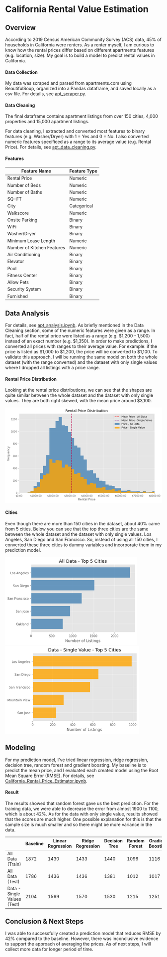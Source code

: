 # California Rental Value Estimation

## Overview
According to 2019 Census American Community Survey (ACS) data, 45% of households in California were renters. As a renter myself, I am curious to know how the rental prices differ based on different apartments features (e.g. location, size). My goal is to build a model to predict rental values in California.

#### Data Collection
My data was scraped and parsed from apartments.com using BeautifulSoup, organized into a Pandas dataframe, and saved locally as a csv file. For details, see [apt_scraper.py](https://github.com/yenholaivy/CaliforniaRentalValueEstimation/blob/main/apt_scraper.py).

#### Data Cleaning
The final dataframe contains apartment listings from over 150 cities, 4,000 properties and 15,000 apartment listings. 

For data cleaning, I extracted and converted most features to binary features (e.g. Washer/Dryer) with 1 = Yes and 0 = No. I also converted numeric features specificed as a range to its average value (e.g. Rental Price). For details, see [apt_data_cleaning.py](https://github.com/yenholaivy/CaliforniaRentalValueEstimation/blob/main/apt_data_cleaning.py).

#### Features

|  Feature Name | Feature Type |
| ----- | ---- | 
| Rental Price | Numeric | 
| Number of Beds | Numeric | 
| Number of Baths | Numeric | 
| SQ-FT | Numeric | 
| City | Categorical | 
| Walkscore | Numeric | 
| Onsite Parking | Binary | 
| WiFi | Binary | 
| Washer/Dryer | Binary | 
| Minimum Lease Length | Numeric | 
| Number of Kitchen Features | Numeric | 
| Air Conditioning | Binary | 
| Elevator | Binary | 
| Pool | Binary | 
| Fitness Center | Binary | 
| Allow Pets | Binary | 
| Security System | Binary | 
| Furnished | Binary | 

## Data Analysis
For details, see [apt_analysis.ipynb](https://github.com/yenholaivy/CaliforniaRentalValueEstimation/blob/main/apt_analysis.ipynb).
As briefly mentioned in the Data Cleaning section, some of the numeric features were given as a range. In fact, half of the rental price were listed as a range (e.g. $1,200 - 1,500) instead of an exact number (e.g. $1,350). In order to make predictions, I converted all prices with ranges to their average value. For example: if the price is listed as $1,000 to $1,200, the price will be converted to $1,100. To validate this approach, I will be running the same model on both the whole dataset (with the range converted) and the dataset with only single values where I dropped all listings with a price range.

#### Rental Price Distribution
Looking at the rental price distributions, we can see that the shapes are quite similar between the whole dataset and the dataset with only single values. They are both right skewed, with the mean price around $3,100.

![alt text](https://github.com/yenholaivy/CaliforniaRentalValueEstimation/blob/main/img/rental_price_dist.png)

#### Cities
Even though there are more than 150 cities in the dataset, about 40% came from 5 cities. Below you can see that the top three cities are the same between the whole dataset and the dataset with only single values. Los Angeles, San Diego and San Francisco. So, instead of using all 150 cities, I converted these three cities to dummy variables and incorporate them in my prediction model.

![alt text](https://github.com/yenholaivy/CaliforniaRentalValueEstimation/blob/main/img/top5cities_all.png)
![alt text](https://github.com/yenholaivy/CaliforniaRentalValueEstimation/blob/main/img/top5cities_sv.png)

## Modeling
For my prediction model, I've tried linear regression, ridge regression, decision tree, random forest and gradient boosting. My baseline is to predict the mean price, and I evaluated each created model using the Root Mean Square Error (RMSE). For details, see [California_Rental_Price_Estimator.ipynb](https://github.com/yenholaivy/CaliforniaRentalValueEstimation/blob/main/California_Rental_Price_Estimator.ipynb).

#### Result
The results showed that random forest gave us the best prediction. For the training data, we were able to decrease the error from almost 1900 to 1100, which is about 42%. As for the data with only single value, results showed that the scores are much higher. One possible explanation for this is that the sample size is much smaller and so there might be more variance in the data. 

|  | Baseline | Linear Regression | Ridge Regression | Decision Tree | Random Forest | Gradient Boosting | 
| --- | --- | --- | --- |--- |--- |--- |
| All Data (Train) | 1872 | 1430 | 1433 | 1440 | 1096 | 1116 |
| All Data (Test) | 1786 | 1436 | 1436 | 1381 | 1012 |1017 |
| Data - Single Values (Test) | 2104 | 1569 | 1570 | 1530 | 1215 |1251|

## Conclusion & Next Steps
I was able to successfully created a prediction model that reduces RMSE by 42% compared to the baseline. However, there was inconclusive evidence to support the approach of averaging the prices. As of next steps, I will collect more data for longer period of time.

